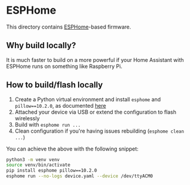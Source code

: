 # ESPHome

This directory contains [ESPHome](https://esphome.io)-based firmware.

## Why build locally?

It is much faster to build on a more powerful if your Home Assistant with ESPHome runs on something like Raspberry Pi.

## How to build/flash locally

1. Create a Python virtual environment and install `esphome` and `pillow==10.2.0`, as documented [here](https://esphome.io/guides/getting_started_command_line.html)
2. Attached your device via USB or extend the configuration to flash wirelessly
3. Build with `esphome run ...`
4. Clean configuration if you're having issues rebuilding (`esphome clean ...`)


You can achieve the above with the following snippet:

```bash
python3 -m venv venv
source venv/bin/activate
pip install esphome pillow==10.2.0
esphome run --no-logs device.yaml --device /dev/ttyACM0
```

